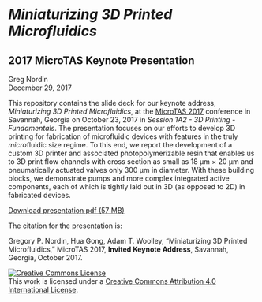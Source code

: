 # *Miniaturizing 3D Printed Microfluidics*
## 2017 MicroTAS Keynote Presentation

Greg Nordin  
December 29, 2017

This repository contains the slide deck for our keynote address, *Miniaturizing 3D Printed Microfluidics*, at the [MicroTAS 2017](https://www.microtas2017.org) conference in Savannah, Georgia on October 23, 2017 in *Session 1A2 - 3D Printing - Fundamentals*. The presentation focuses on our efforts to develop 3D printing for fabrication of microfluidic devices with features in the truly *micro*fluidic size regime. To this end, we report the development of a custom 3D printer and associated photopolymerizable resin that enables us to 3D print flow channels with cross section as small as 18 &mu;m &times; 20 &mu;m and pneumatically actuated valves only 300 &mu;m in diameter. With these building blocks, we demonstrate pumps and more complex integrated active components, each of which is tightly laid out in 3D (as opposed to 2D) in fabricated devices. 

[Download presentation pdf (57 MB)](https://github.com/gregnordin/2017-MicroTAS-Keynote-Presentation/raw/master/microtas2017_keynote_final_public_version_with_videos.pdf)

The citation for the presentation is:

Gregory P. Nordin, Hua Gong, Adam T. Woolley, “Miniaturizing 3D Printed Microfluidics,” MicroTAS 2017, **Invited Keynote Address**, Savannah, Georgia, October 2017. 

<a rel="license" href="http://creativecommons.org/licenses/by/4.0/"><img alt="Creative Commons License" style="border-width:0" src="https://i.creativecommons.org/l/by/4.0/88x31.png" /></a><br />This work is licensed under a <a rel="license" href="http://creativecommons.org/licenses/by/4.0/">Creative Commons Attribution 4.0 International License</a>.

